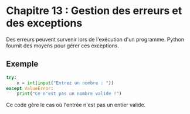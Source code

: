 # Chapitre 13 : Gestion des erreurs et des exceptions

Des erreurs peuvent survenir lors de l'exécution d'un programme. Python fournit des moyens pour gérer ces exceptions.

## Exemple

```python
try:
    x = int(input("Entrez un nombre : "))
except ValueError:
    print("Ce n'est pas un nombre valide !")
```

Ce code gère le cas où l'entrée n'est pas un entier valide.